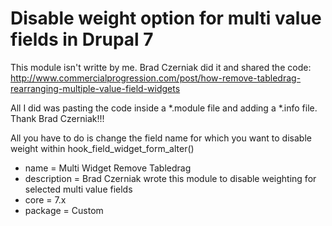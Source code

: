# Disable weight option for multi value fields in Drupal 7

This module isn't writte by me. Brad Czerniak did it and shared the code:
http://www.commercialprogression.com/post/how-remove-tabledrag-rearranging-multiple-value-field-widgets

All I did was pasting the code inside a *.module file and adding a *.info file. Thank Brad Czerniak!!!

All you have to do is change the field name for which you want to disable weight within hook_field_widget_form_alter()

- name = Multi Widget Remove Tabledrag
- description = Brad Czerniak wrote this module to disable weighting for selected multi value fields
- core = 7.x
- package = Custom
